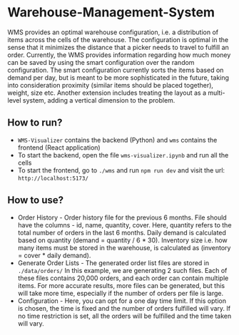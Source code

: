 # Warehouse-Management-System
WMS provides an optimal warehouse configuration, i.e. a distribution of items across the cells of the warehouse. The configuration is optimal in the sense that it minimizes the distance that a picker needs to travel to fulfill an order.
Currently, the WMS provides information regarding how much money can be saved by using the smart configuration over the random configuration.
The smart configuration currently sorts the items based on demand per day, but is meant to be more sophisticated in the future, taking into consideration proximity (similar items should be placed together), weight, size etc. Another extension includes treating the layout as a multi-level system, adding a vertical dimension to the problem.

## How to run?
* `WMS-Visualizer` contains the backend (Python) and `wms` contains the frontend (React application)
* To start the backend, open the file `wms-visualizer.ipynb` and run all the cells
* To start the frontend, go to `./wms` and run `npm run dev` and visit the url: `http://localhost:5173/`

## How to use?
* Order History - Order history file for the previous 6 months. File should have the columns - id, name, quantity, cover. Here, quantity refers to the total number of orders in the last 6 months. Daily demand is calculated based on quantity (demand = quantity / 6 * 30). Inventory size i.e. how many items must be stored in the warehouse, is calculated as (inventory = cover * daily demand).
* Generate Order Lists - The generated order list files are stored in `./data/orders/`
In this example, we are generating 2 such files. Each of these files contains 20,000 orders, and each order can contain multiple items. For more accurate results, more files can be generated, but this will take more time, especially if the number of orders per file is large.
* Configuration - Here, you can opt for a one day time limit. If this option is chosen, the time is fixed and the number of orders fulfilled will vary. If no time restriction is set, all the orders will be fulfilled and the time taken will vary.

